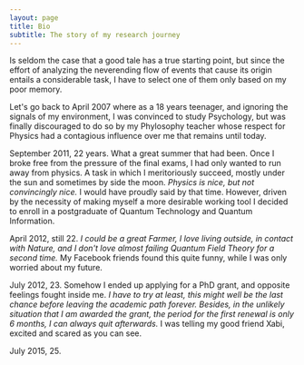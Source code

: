 ```yaml
---
layout: page
title: Bio
subtitle: The story of my research journey 
---
```


Is seldom the case that a good tale has a true starting point, but since the effort of analyzing the neverending flow of events that cause its origin entails a considerable task, I have to select one of them only based on my poor memory.

Let's go back to April 2007 where as a 18 years teenager, and ignoring the signals of my environment, I was convinced to study Psychology, but was finally discouraged to do so by my Phylosophy teacher whose respect for Physics had a contagious influence over me that remains until today. 

September 2011, 22 years. What a great summer that had been. Once I broke free from the pressure of the final exams, I had only wanted to run away from physics. A task in which I meritoriously succeed, mostly under the sun and sometimes by side the moon. _Physics is nice, but not convincingly nice._ I would have proudly said by that time. However, driven by the necessity of making myself a more desirable working tool I decided to enroll in a postgraduate of Quantum Technology and Quantum Information.

April 2012, still 22. _I could be a great Farmer, I love living outside, in contact with Nature, and I don't love almost failing Quantum Field Theory for a second time._ My Facebook friends found this quite funny, while I was only worried about my future.

July 2012, 23. Somehow I ended up applying for a PhD grant, and opposite feelings fought inside me. _I have to try at least, this might well be the last chance before leaving the academic path forever. Besides, in the unlikely situation that I am awarded the grant, the period for the first renewal is only 6 months, I can always quit afterwards._ I was telling my good friend Xabi, excited and scared as you can see.

July 2015, 25. 
